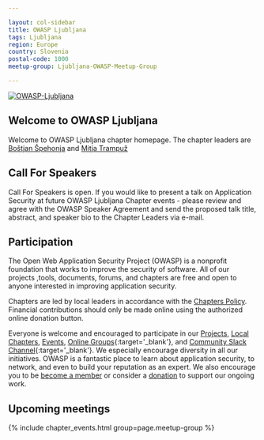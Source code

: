 ```yaml
---

layout: col-sidebar
title: OWASP Ljubljana
tags: Ljubljana
region: Europe
country: Slovenia
postal-code: 1000
meetup-group: Ljubljana-OWASP-Meetup-Group

---
```

<a href="https://owasp.org/www-chapter-ljubljana/"><img src="https://owasp.org/assets/images/logo.png" alt="OWASP-Ljubljana"/></a>

## Welcome to OWASP Ljubljana
Welcome to OWASP Ljubljana chapter homepage. The chapter leaders are <a href="mailto:bostjan.spehonja@owasp.org">Boštjan Špehonja</a> and <a href="mailto:mitja.trampuz@owasp.org">Mitja Trampuž</a>

## Call For Speakers
Call For Speakers is open. If you would like to present a talk on Application Security at future OWASP Ljubljana Chapter events - please  review and agree with the OWASP Speaker Agreement and send the proposed talk title, abstract, and speaker bio to the Chapter Leaders via e-mail.

## Participation
The Open Web Application Security Project (OWASP) is a nonprofit foundation that works to improve the security of software. All of our projects ,tools, documents, forums, and chapters are free and open to anyone interested in improving application security. 

Chapters are led by local leaders in accordance with the [Chapters Policy](/www-policy/operational/chapters). Financial contributions should only be made online using the authorized online donation button. 

Everyone is welcome and encouraged to participate in our [Projects](/projects/), [Local Chapters](/chapters/), [Events](/events/), [Online Groups](https://groups.google.com/a/owasp.com/){:target='_blank'}, and [Community Slack Channel](https://owasp.slack.com/){:target='_blank'}. We especially encourage diversity in all our initiatives. OWASP is a fantastic place to learn about application security, to network, and even to build your reputation as an expert. We also encourage you to be [become a member](/membership/) or consider a [donation](/donate/) to support our ongoing work.

## Upcoming meetings

{% include chapter_events.html group=page.meetup-group %}


